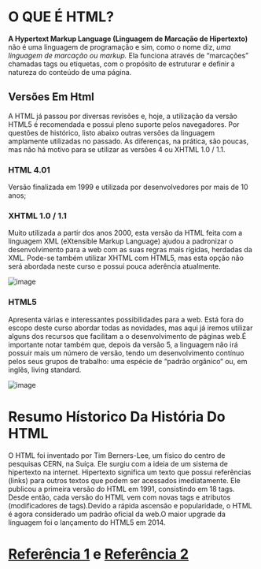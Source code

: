 # O QUE É HTML?
**A Hypertext Markup Language (Linguagem de Marcação de Hipertexto)** não é uma linguagem de programação e sim, como o nome diz, _uma linguagem de marcação ou markup._ Ela funciona através de “marcações” chamadas tags ou etiquetas, com o propósito de estruturar e definir a natureza do conteúdo de uma página.

## Versões Em Html
A HTML já passou por diversas revisões e, hoje, a utilização da versão HTML5 é recomendada e possui pleno suporte pelos navegadores. Por questões de histórico, listo abaixo outras versões da linguagem amplamente utilizadas no passado. As diferenças, na prática, são poucas, mas não há motivo para se utilizar as versões 4 ou XHTML 1.0 / 1.1.

### HTML 4.01
Versão finalizada em 1999 e utilizada por desenvolvedores por mais de 10 anos;

### XHTML 1.0 / 1.1 
Muito utilizada a partir dos anos 2000, esta versão da HTML feita com a linguagem XML (eXtensible Markup Language) ajudou a padronizar o desenvolvimento para a web com as suas regras mais rígidas, herdadas da XML. Pode-se também utilizar XHTML com HTML5, mas esta opção não será abordada neste curso e possui pouca aderência atualmente.

![image](https://github.com/Karlos-Eduardo-Mrqs/Construcao-Html-Css-Javascript/assets/172524894/bcd23d4e-012c-46dc-8298-1769db7d8892)

### HTML5
Apresenta várias e interessantes possibilidades para a web. Está fora do escopo deste curso abordar todas as novidades, mas aqui já iremos utilizar alguns dos recursos que facilitam a o desenvolvimento de páginas web.É importante notar também que, depois da versão 5, a linguagem não irá possuir mais um número de versão, tendo um desenvolvimento contínuo pelos seus grupos de trabalho: uma espécie de “padrão orgânico“ ou, em inglês, living standard.

![image](https://github.com/Karlos-Eduardo-Mrqs/Construcao-Html-Css-Javascript/assets/172524894/fcb7c228-7623-486e-8077-d86c74d2fa0e)

# Resumo Hístorico Da História Do HTML
O HTML foi inventado por Tim Berners-Lee, um físico do centro de pesquisas CERN, na Suíça. Ele surgiu com a ideia de um sistema de hipertexto na internet.
Hipertexto significa um texto que possui referências (links) para outros textos que podem ser acessados imediatamente. Ele publicou a primeira versão do HTML em 1991, consistindo em 18 tags. Desde então, cada versão do HTML vem com novas tags e atributos (modificadores de tags).Devido a rápida ascensão e popularidade, o HTML é agora considerado um padrão oficial da web.O maior upgrade da linguagem foi o lançamento do HTML5 em 2014.

# [Referência 1](https://guilhermemuller.com.br/ead/html-css-na-pratica/introducao-html#:~:text=O%20que%20%C3%A9%20HTML%3F,do%20conte%C3%BAdo%20de%20uma%20p%C3%A1gina.) e [Referência 2](https://www.hostinger.com.br/tutoriais/o-que-e-html-conceitosbasicos#:~:text=DOCTYPE%20html%3E-,A%20Hist%C3%B3ria%20do%20HTML,que%20podem%20ser%20acessados%20imediatamente.)
